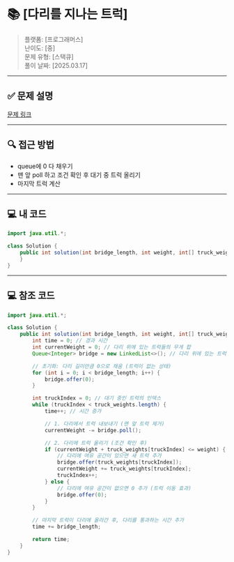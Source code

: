 # 📚 [다리를 지나는 트럭]
> 플랫폼: [프로그래머스]  
> 난이도: [중]  
> 문제 유형: [스택큐]  
> 풀이 날짜: [2025.03.17]

---

## ✅ 문제 설명
[문제 링크](https://school.programmers.co.kr/learn/courses/30/lessons/42583?language=java)

---

## 🔍 **접근 방법**
- queue에 0 다 채우기 
- 맨 앞 poll 하고 조건 확인 후 대기 중 트럭 올리기
- 마지막 트럭 계산

---

## 💻 **내 코드**
```java
import java.util.*;

class Solution {
    public int solution(int bridge_length, int weight, int[] truck_weights) {
    }
}
```
---

## 💻 **참조 코드**
```java
import java.util.*;

class Solution {
    public int solution(int bridge_length, int weight, int[] truck_weights) {
        int time = 0; // 경과 시간
        int currentWeight = 0; // 다리 위에 있는 트럭들의 무게 합
        Queue<Integer> bridge = new LinkedList<>(); // 다리 위에 있는 트럭들을 나타내는 큐

        // 초기화: 다리 길이만큼 0으로 채움 (트럭이 없는 상태)
        for (int i = 0; i < bridge_length; i++) {
            bridge.offer(0);
        }

        int truckIndex = 0; // 대기 중인 트럭의 인덱스
        while (truckIndex < truck_weights.length) {
            time++; // 시간 증가

            // 1. 다리에서 트럭 내보내기 (맨 앞 트럭 제거)
            currentWeight -= bridge.poll();

            // 2. 다리에 트럭 올리기 (조건 확인 후)
            if (currentWeight + truck_weights[truckIndex] <= weight) {
                // 다리에 여유 공간이 있으면 새 트럭 추가
                bridge.offer(truck_weights[truckIndex]);
                currentWeight += truck_weights[truckIndex];
                truckIndex++;
            } else {
                // 다리에 여유 공간이 없으면 0 추가 (트럭 이동 효과)
                bridge.offer(0);
            }
        }

        // 마지막 트럭이 다리에 올라간 후, 다리를 통과하는 시간 추가
        time += bridge_length;

        return time;
    }
}
```